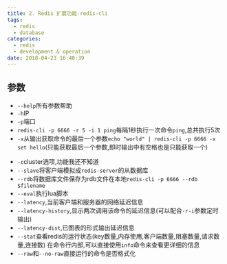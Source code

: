 ```yaml
---
title: 2. Redis 扩展功能-redis-cli
tags:
  - redis
  - database
categories:
  - redis
  - development & operation
date: 2018-04-23 16:40:39
---
```


## 参数

- `--help`所有参数帮助
- `-h`IP
- `-p`端口
- `redis-cli -p 6666 -r 5 -i 1 ping`每隔1秒执行一次命令`ping`,总共执行5次
- `-x`从输出获取命令的最后一个参数`echo "world" | redis-cli -p 6666 -x set hello`(只能获取最后一个参数,即时输出中有空格也是只能获取一个)
<!-- more -->
- `-c`cluster选项,功能我还不知道
- `--slave`将客户端模拟成`redis-server`的从数据库
- `--rdb`将数据库文件保存为rdb文件在本地`redis-cli -p 6666 --rdb $filename`
- `--eval`执行lua脚本
- `--latency`,当前客户端和服务器的网络延迟信息
- `--latency-history`,显示两次调用该命令的延迟信息(可以配合`-r-i`参数定时输出)
- `--latency-dist`,已图表的形式输出延迟信息
- `--stat`查看redis的运行状态(key数量,内存使用,客户端数量,阻塞数量,请求数量,连接数)
	在命令行内部,可以直接使用`info`命令来查看更详细的信息
- `--raw`和`--no-raw`直接运行的命令是否格式化